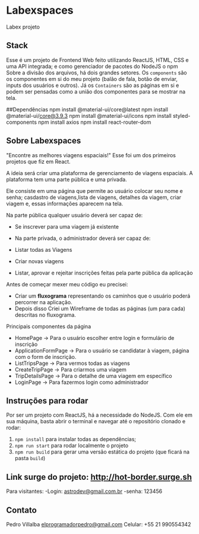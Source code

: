 # Labexspaces
Labex projeto

## Stack
Esse é um projeto de Frontend Web feito utilizando ReactJS, HTML, CSS e uma API integrada; 
e como gerenciador de pacotes do NodeJS o npm
Sobre a divisão dos arquivos, há dois grandes setores. Os `components` são 
os componentes em si do meu projeto (balão de fala, botão de enviar, 
inputs dos usuários e outros). Já os `Containers` são as páginas em si e 
podem ser pensadas como a união dos componentes para se mostrar na tela. 

##Dependências
npm install @material-ui/core@latest
npm install @material-ui/core@3.9.3
npm install @material-ui/icons
npm install styled-components
npm install axios
npm install react-router-dom
 
## Sobre Labexspaces
"Encontre as melhores viagens espaciais!"
Esse foi um dos primeiros projetos que fiz em React.

A ideia será criar uma plataforma de gerenciamento de viagens espaciais. A plataforma tem
uma parte pública e uma privada.

Ele consiste em uma página que permite ao usuário colocar seu nome e senha; 
casdastro de viagens,lista de viagens, detalhes da viagem, criar viagem
e, essas informações aparecem na tela.  

Na parte pública qualquer usuário deverá ser capaz de:

- Se inscrever para uma viagem já existente
- Na parte privada, o administrador deverá ser capaz de:

- Listar todas as Viagens
- Criar novas viagens
- Listar, aprovar e rejeitar inscrições feitas pela parte pública da aplicação

Antes de começar mexer meu  código eu precisei:
- Criar um **fluxograma** representando os caminhos que o usuário poderá percorrer na aplicação.
- Depois disso Criei um Wireframe de todas as páginas (um para cada) descritas no fluxograma. 

Principais componentes da página
- HomePage  → Para o usuário escolher entre login e formulário de inscrição
- ApplicationFormPage → Para o usuário se candidatar à viagem, página com o form de inscrição.
- ListTripsPage → Para vermos todas as viagens
- CreateTripPage → Para criarmos uma viagem
- TripDetailsPage → Para o detalhe de uma viagem em específico
- LoginPage → Para fazermos login como administrador


## Instruções para rodar
Por ser um projeto com ReactJS, há a necessidade do NodeJS. Com ele em 
sua máquina, basta abrir o terminal e navegar até o repositório clonado e 
rodar:

1. `npm install` para instalar todas as dependências;
1. `npm run start` para rodar localmente o projeto
1. `npm run build` para gerar uma versão estática do projeto 
(que ficará na pasta `build`)

## Link surge do projeto: http://hot-border.surge.sh
Para visitantes:
-Login: astrodev@gmail.com.br
-senha: 123456

## Contato
Pedro Villalba
elprogramadorpedro@gmail.com
Celular: +55 21 990554342
